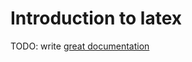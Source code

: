 # Introduction to latex

TODO: write [great documentation](http://jacobian.org/writing/what-to-write/)

